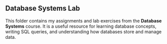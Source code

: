 ## Database Systems Lab  
This folder contains my assignments and lab exercises from the **Database Systems** course. It is a useful resource for learning database concepts, writing SQL queries, and understanding how databases store and manage data.
